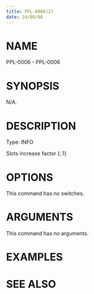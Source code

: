 ```yaml
---
title: PPL-0006(2)
date: 24/09/08
---
```


# NAME

PPL-0006 - PPL-0006

# SYNOPSIS

N/A.

# DESCRIPTION

Type: INFO

Slots increase factor {:.1}

# OPTIONS

This command has no switches.

# ARGUMENTS

This command has no arguments.

# EXAMPLES

# SEE ALSO
